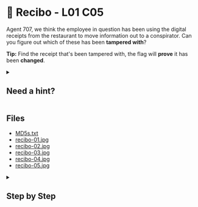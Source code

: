 # 🧾 Recibo - L01 C05

Agent 707, we think the employee in question has been using the digital receipts from the restaurant to move information out to a conspirator. Can you figure out which of these has been **tampered with**?

**Tip:** Find the receipt that's been tampered with, the flag will **prove** it has been **changed**.

<details><summary>

## Need a hint?</summary>

```txt
💡 Hint: Typically a file is hashed when collected as evidence so that if it is
   tampered with later it is easy to prove that the file has changed.
   When a file is changed, even by a single byte, the mathematical hashing value also changes,
   identify this new value and enter as a flag.
```

</details>

## Files

- [MD5s.txt](/assets/recibo2.txt)
- [recibo-01.jpg](/assets/recibo3.jpg)
- [recibo-02.jpg](/assets/recibo4.jpg)
- [recibo-03.jpg](/assets/recibo5.jpg)
- [recibo-04.jpg](/assets/recibo6.jpg)
- [recibo-05.jpg](/assets/recibo7.jpg)

<details><summary>

## Step by Step</summary>

- Download all of the files on a Linux machine
- Go to the terminal and run `md5sum filename` on each image
- Compare the results with the text found in `MD5s.txt`
- Only the 4th recibo has a different md5sum than what is on the text file.

![terminal and text view](/assets/recibo1.png)

- The flag is the md5sum result
  - `b43783414331294935ce27b5aa64c280`

`flag: b43783414331294935ce27b5aa64c280`

</details>

